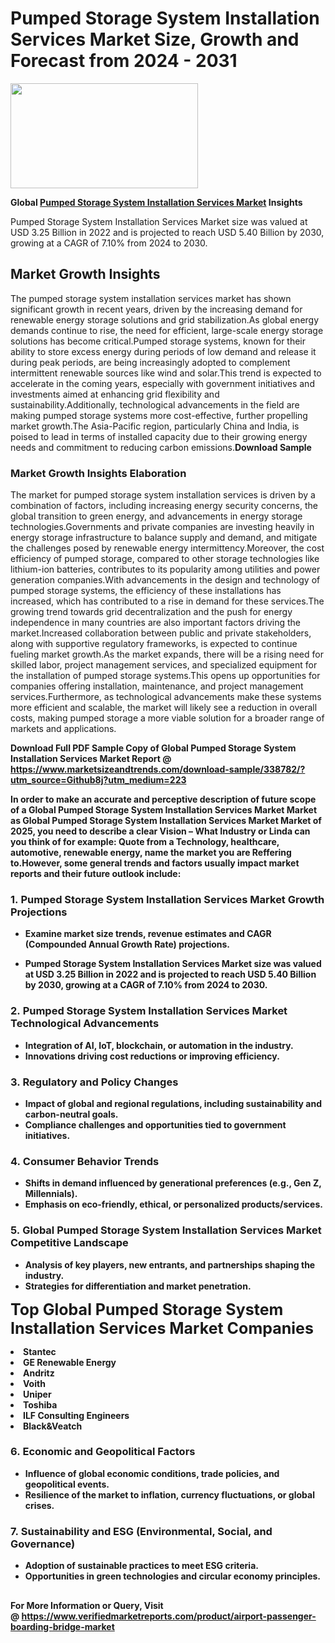 <H1>Pumped Storage System Installation Services Market Size, Growth and Forecast from 2024 - 2031</H1><img class="aligncenter size-medium wp-image-584254" src="https://thirdeyenews.in/wp-content/uploads/2024/09/Global-Market-Research-300x168.jpeg" alt="" width="300" height="168" /><p><strong>Global&nbsp;<a href="https://www.marketsizeandtrends.com/download-sample/338782/?utm_source=Github8j?utm_medium=223">Pumped Storage System Installation Services Market</a> Insights</strong></p><p>Pumped Storage System Installation Services Market size was valued at USD 3.25 Billion in 2022 and is projected to reach USD 5.40 Billion by 2030, growing at a CAGR of 7.10% from 2024 to 2030.</p><p><h2>Market Growth Insights</h2> <p>The pumped storage system installation services market has shown significant growth in recent years, driven by the increasing demand for renewable energy storage solutions and grid stabilization.As global energy demands continue to rise, the need for efficient, large-scale energy storage solutions has become critical.Pumped storage systems, known for their ability to store excess energy during periods of low demand and release it during peak periods, are being increasingly adopted to complement intermittent renewable sources like wind and solar.This trend is expected to accelerate in the coming years, especially with government initiatives and investments aimed at enhancing grid flexibility and sustainability.Additionally, technological advancements in the field are making pumped storage systems more cost-effective, further propelling market growth.The Asia-Pacific region, particularly China and India, is poised to lead in terms of installed capacity due to their growing energy needs and commitment to reducing carbon emissions.<strong>Download Sample</strong> <h3>Market Growth Insights Elaboration</h3> <p>The market for pumped storage system installation services is driven by a combination of factors, including increasing energy security concerns, the global transition to green energy, and advancements in energy storage technologies.Governments and private companies are investing heavily in energy storage infrastructure to balance supply and demand, and mitigate the challenges posed by renewable energy intermittency.Moreover, the cost efficiency of pumped storage, compared to other storage technologies like lithium-ion batteries, contributes to its popularity among utilities and power generation companies.With advancements in the design and technology of pumped storage systems, the efficiency of these installations has increased, which has contributed to a rise in demand for these services.The growing trend towards grid decentralization and the push for energy independence in many countries are also important factors driving the market.Increased collaboration between public and private stakeholders, along with supportive regulatory frameworks, is expected to continue fueling market growth.As the market expands, there will be a rising need for skilled labor, project management services, and specialized equipment for the installation of pumped storage systems.This opens up opportunities for companies offering installation, maintenance, and project management services.Furthermore, as technological advancements make these systems more efficient and scalable, the market will likely see a reduction in overall costs, making pumped storage a more viable solution for a broader range of markets and applications.<strong></p><p><span class=""><strong>Download Full PDF Sample Copy of Global Pumped Storage System Installation Services Market Report</strong> @ <a href="https://www.marketsizeandtrends.com/download-sample/338782/?utm_source=Github8j?utm_medium=223" target="_blank">https://www.marketsizeandtrends.com/download-sample/338782/?utm_source=Github8j?utm_medium=223</a></span></p><p>In order to make an accurate and perceptive description of future scope of a Global&nbsp;Pumped Storage System Installation Services Market Market as Global&nbsp;Pumped Storage System Installation Services Market Market of 2025, you need to describe a clear Vision &ndash; What Industry or Linda can you think of for example: Quote from a Technology, healthcare, automotive, renewable energy, name the market you are Reffering to.However, some general trends and factors usually impact market reports and their future outlook include:</p><h3>1.&nbsp;<strong>Pumped Storage System Installation Services Market Growth Projections</strong></h3><ul><li>Examine market size trends, revenue estimates and CAGR (Compounded Annual Growth Rate) projections.</li><li><p>Pumped Storage System Installation Services Market size was valued at USD 3.25 Billion in 2022 and is projected to reach USD 5.40 Billion by 2030, growing at a CAGR of 7.10% from 2024 to 2030.</p></li></ul><h3>2.&nbsp;<strong>Pumped Storage System Installation Services Market Technological Advancements</strong></h3><ul><li>Integration of AI, IoT, blockchain, or automation in the industry.</li><li>Innovations driving cost reductions or improving efficiency.</li></ul><h3>3.&nbsp;<strong>Regulatory and Policy Changes</strong></h3><ul><li>Impact of global and regional regulations, including sustainability and carbon-neutral goals.</li><li>Compliance challenges and opportunities tied to government initiatives.</li></ul><h3>4.&nbsp;<strong>Consumer Behavior Trends</strong></h3><ul><li>Shifts in demand influenced by generational preferences (e.g., Gen Z, Millennials).</li><li>Emphasis on eco-friendly, ethical, or personalized products/services.</li></ul><h3>5.&nbsp;<strong>Global Pumped Storage System Installation Services Market Competitive Landscape</strong></h3><ul><li>Analysis of key players, new entrants, and partnerships shaping the industry.</li><li>Strategies for differentiation and market penetration.</li></ul><p data-pm-slice="1 1 []"><span style="color: inherit; font-family: inherit; font-size: 25px;">Top Global Pumped Storage System Installation Services Market Companies</span></p><div class="" data-test-id=""><p><li>Stantec</li><li> GE Renewable Energy</li><li> Andritz</li><li> Voith</li><li> Uniper</li><li> Toshiba</li><li> ILF Consulting Engineers</li><li> Black&Veatch</li></p></div><h3>6.&nbsp;<strong>Economic and Geopolitical Factors</strong></h3><ul><li>Influence of global economic conditions, trade policies, and geopolitical events.</li><li>Resilience of the market to inflation, currency fluctuations, or global crises.</li></ul><h3>7.&nbsp;<strong>Sustainability and ESG (Environmental, Social, and Governance)</strong></h3><ul><li>Adoption of sustainable practices to meet ESG criteria.</li><li>Opportunities in green technologies and circular economy principles.</li></ul><h2><strong style="font-size: 14px;">For More Information or Query, Visit @&nbsp;</strong><a style="background-color: #ffffff; font-size: 14px;" href="https://www.marketsizeandtrends.com/report/pumped-storage-system-installation-services-market/" target="_blank">https://www.verifiedmarketreports.com/product/airport-passenger-boarding-bridge-market</a></h2>